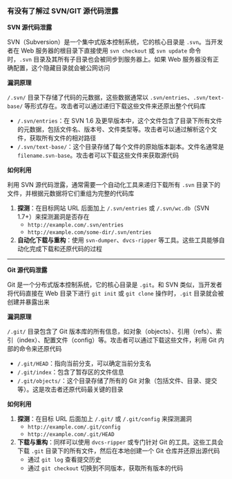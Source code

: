 ### 有没有了解过 SVN/GIT 源代码泄露

**SVN 源代码泄露**

SVN（Subversion）是一个集中式版本控制系统，它的核心目录是 `.svn`。当开发者在 Web 服务器的根目录下直接使用 `svn checkout` 或 `svn update` 命令时，`.svn` 目录及其所有子目录也会被同步到服务器上。如果 Web 服务器没有正确配置，这个隐藏目录就会被公网访问

**漏洞原理**

`/.svn/` 目录下存储了代码的元数据，这些数据通常以 `.svn/entries`、`.svn/text-base/` 等形式存在。攻击者可以通过递归下载这些文件来还原出整个代码库

- `/.svn/entries`：在 SVN 1.6 及更早版本中，这个文件包含了目录下所有文件的元数据，包括文件名、版本号、文件类型等。攻击者可以通过解析这个文件，获取所有文件的相对路径
- `/.svn/text-base/`：这个目录存储了每个文件的原始版本副本。文件名通常是 `filename.svn-base`。攻击者可以下载这些文件来获取源代码

**如何利用**

利用 SVN 源代码泄露，通常需要一个自动化工具来递归下载所有 `.svn` 目录下的文件，并根据元数据将它们重组为完整的代码库

1. **探测**：在目标网站 URL 后面加上 `/.svn/entries` 或 `/.svn/wc.db`（SVN 1.7+）来探测漏洞是否存在
   - `http://example.com/.svn/entries`
   - `http://example.com/some-dir/.svn/entries`
2. **自动化下载与重构**：使用 `svn-dumper`、`dvcs-ripper` 等工具。这些工具能够自动化完成下载和还原代码的过程

****

**Git 源代码泄露**

Git 是一个分布式版本控制系统，它的核心目录是 `.git`。和 SVN 类似，当开发者将代码直接在 Web 目录下进行 `git init` 或 `git clone` 操作时，`.git` 目录就会被创建并暴露出来

**漏洞原理**

`/.git/` 目录包含了 Git 版本库的所有信息，如对象（objects）、引用（refs）、索引（index）、配置文件（config）等。攻击者可以通过下载这些文件，利用 Git 内部的命令来还原代码

- `/.git/HEAD`：指向当前分支，可以确定当前分支名
- `/.git/index`：包含了暂存区的文件信息
- `/.git/objects/`：这个目录存储了所有的 Git 对象（包括文件、目录、提交等）。这是攻击者还原代码最关键的目录

**如何利用**

1. **探测**：在目标 URL 后面加上 `/.git/` 或 `/.git/config` 来探测漏洞
   - `http://example.com/.git/config`
   - `http://example.com/.git/HEAD`
2. **下载与重构**：同样可以使用 `dvcs-ripper` 或专门针对 Git 的工具。这些工具会下载 `.git` 目录下的所有文件，然后在本地创建一个 Git 仓库并还原出源代码
   - 通过 `git log` 查看提交历史
   - 通过 `git checkout` 切换到不同版本，获取所有版本的代码